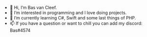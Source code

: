 - 👋 Hi, I’m Bas van Cleef.
- 👀 I’m interested in programming and I love doing projects.
- 🌱 I’m currently learning C#, Swift and some last things of PHP.
- 📫 If you have a question or want to chill you can add my discord: Bas#4574


